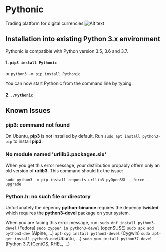 # Pythonic
Trading platform for digital currencies
![Alt text](screenshot-1.png?raw=true "Screenshot 1")


## Installation into existing Python 3.x environment

Pythonic is compatible with Python version 3.5, 3.6 and 3.7.

#### 1. `pip3 install Pythonic`

or `python3 -m pip install Pythonic`

You can now start Pythonic from the command line by typing:

#### 2. `./Pythonic`

## Known Issues

### pip3: command not found
On Ubuntu, **pip3** is not installed by default.
Run `sudo apt install python3-pip` to install **pip3**.

### No module named 'urllib3.packages.six'
When you get this error message,
your distribution propably offern only an old version of **urlib3**.
This command should fix the issue:

`sudo python3 -m pip install requests urllib3 pyOpenSSL --force --upgrade`

### Python.h: no such file or directory
Unfortunately the depency **python-binance** requires the
depency **twisted** which requires the **python3-devel** package on your system.

When you are facing this error message, run:
`sudo dnf install python3-devel` (Fedora)
`sudo zypper in python3-devel` (openSUSE)
`sudo apk add python3-dev` (Alpine, ...)
`apt-cyg install python3-devel` (Cygwin)
`sudo apt-get install python3-dev`(Ubuntu, ...)
`sudo yum install python37-devel` (Python 3.7)(CentOS, RHEL, ...)
